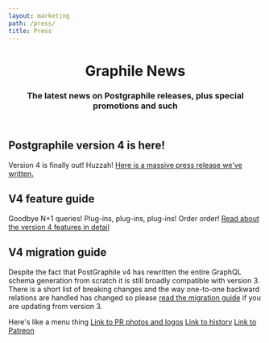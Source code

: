 ```yaml
---
layout: marketing
path: /press/
title: Press
---
```


<!-- **************************************** -->

<header class='hero simple'>
<div class='container'>
<div class='row'>
<div class='col-xs-12'>
<div class='hero-block'>

# Graphile News

<h3>
  The latest news on Postgraphile releases, plus special promotions and such
</h3>

</div>
</div>
</div>
</div>
</header>

<!-- **************************************** -->

<section>
<div class='container'>

<div class='row flex-wrap-reverse'>
<div class='text-center col-xs-12 col-md-9 col-lg-7'>
<div class='hero-block'>

## Postgraphile version 4 is here! 

Version 4 is finally out! Huzzah! [Here is a massive press release we've written.](/press/new-release)

</div>
</div>
</div>

</div>
</section>

<section>
<div class='container'>

## V4 feature guide

Goodbye N+1 queries! Plug-ins, plug-ins, plug-ins! Order order! [Read about the version 4 features in detail](/postgraphile/v4-new-features/)


</div>
</section>

<section>
<div class='container'>

## V4 migration guide

Despite the fact that PostGraphile v4 has rewritten the entire GraphQL schema generation from scratch it is still broadly compatible with version 3. There is a short list of breaking changes and the way one-to-one backward relations are handled has changed so please [read the migration guide](/postgraphile/v3-migration/) if you are updating from version 3.

</div>
</section>

<!-- **************************************** -->


Here's like a menu thing
[Link to PR photos and logos](/press/newpaage)
[Link to history](/history/)
[Link to Patreon](https://www.patreon.com/Benjie)